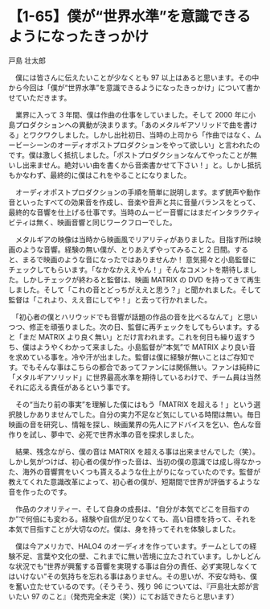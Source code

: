 # 【1-65】僕が“世界水準”を意識できるようになったきっかけ

<div class="author">戸島 壮太郎</div>

　僕には皆さんに伝えたいことが少なくとも 97 以上はあると思います。その中から今回は「僕が“世界水準”を意識できるようになったきっかけ」について書かせていただきます。

　業界に入って 3 年間、僕は作曲の仕事をしていました。そして 2000 年に小島プロダクションへの異動が決まります。「あのメタルギアソリッドで曲を書ける」とワクワクしました。しかし出社初日、当時の上司から「作曲ではなく、ムービーシーンのオーディオポストプロダクションをやって欲しい」と言われたのです。僕は激しく抵抗しました。「ポストプロダクションなんてやったことが無いし出来ません。絶対いい曲を書くから音楽書かせて下さい！」と。しかし抵抗もかなわず、最終的に僕はこれをやることになりました。

　オーディオポストプロダクションの手順を簡単に説明します。まず銃声や動作音といったすべての効果音を作成し、音楽や音声と共に音量バランスをとって、最終的な音響を仕上げる仕事です。当時のムービー音響にはまだインタラクティビティは無く、映画音響と同じワークフローでした。

　メタルギアの映像は当時から映画風でリアリティがありました。目指す所は映画のような音響。経験の無い僕が、とりあえずやってみること 2 日間。すると、まるで映画のような音になったではありませんか！ 意気揚々と小島監督にチェックしてもらいます。「なかなかええやん！」そんなコメントを期待しました。しかしチェックが終わると監督は、映画 MATRIX の DVD を持ってきて再生しました。そして「これの音とどっちがええと思う？」と聞かれました。そして監督は「これより、ええ音にしてや！」と去って行かれました。

　「初心者の僕とハリウッドでも音響が話題の作品の音を比べるなんて」と思いつつ、修正を頑張りました。次の日、監督に再チェックをしてもらいます。すると「まだ MATRIX より良く無い」とだけ言われます。これを何日も繰り返すうち、僕はようやくわかって来ました。小島監督が“本気”で MATRIX より良い音を求めている事を。冷や汗が出ました。監督は僕に経験が無いことはご存知です。でもそんな事はこちらの都合であってファンには関係無い。ファンは純粋に「メタルギアソリッド」に世界最高水準を期待しているわけで、チーム員は当然それに応える責任があるという事です。

　その“当たり前の事実”を理解した僕にはもう「MATRIX を超える！」という選択肢しかありませんでした。自分の実力不足など気にしている時間は無い。毎日映画の音を研究し、情報を探し、映画業界の先人にアドバイスを乞い、色んな音作りを試し、夢中で、必死で世界水準の音を探求しました。

　結果、残念ながら、僕の音は MATRIX を超える事は出来ませんでした（笑）。しかし気がつけば、初心者の僕が作った音は、当初の僕の意識では成し得なかった、海外の音響賞をいくつも貰えるような仕上がりになっていたのです。監督が教えてくれた意識改革によって、初心者の僕が、短期間で世界が評価するような音を作ったのです。

　作品のクオリティー、そして自身の成長は、“自分が本気でどこを目指すのか”で何倍にも変わる。経験や自信が足りなくても、高い目標を持って、それを本気で目指すことが大切なのだ。僕は、身を持ってそれを体験しました。

　僕は今アメリカで、HALO4 のオーディオを作っています。チームとしての経験不足、言葉や文化の壁、これまでに無い苦境に立たされています。しかしどんな状況でも“世界が興奮する音響を実現する事は自分の責任、必ず実現しなくてはいけない”その気持ちを忘れる事はありません。その思いが、不安な時も、僕を奮い立たせているのです。（そうそう、残り 96 については、『戸島壮太郎が言いたい 97 のこと』（発売完全未定（笑））にてお話できたらと思います）
